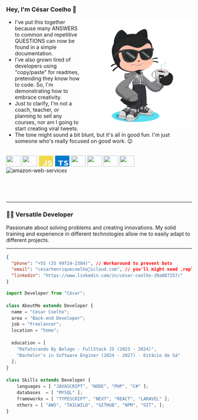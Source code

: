 ### Hey, I'm César Coelho 🚀

<img src="octocat-1705360893933.png" min-width="400px" max-width="300px" width="300px" align="right">

- I've put this together because many ANSWERS to common and repetitive QUESTIONS can now be found in a simple documentation.
- I've also grown tired of developers using "copy/paste" for readmes, pretending they know how to code. So, I'm demonstrating how to embrace creativity.
- Just to clarify, I'm not a coach, teacher, or planning to sell any courses, nor am I going to start creating viral tweets.
- The tone might sound a bit blunt, but it's all in good fun. I'm just someone who's really focused on good work. 😉
<div style="display: inline_block"><br>
  <img align="center" height="30" width="40" src="https://cdn.jsdelivr.net/gh/devicons/devicon/icons/html5/html5-original.svg" />
  <img align="center" height="30" width="40" src="https://cdn.jsdelivr.net/gh/devicons/devicon/icons/css3/css3-original.svg" />
  <img align="center" height="30" width="40" src="https://raw.githubusercontent.com/devicons/devicon/master/icons/javascript/javascript-plain.svg">
  <img align="center" height="30" width="40" src="https://raw.githubusercontent.com/devicons/devicon/master/icons/typescript/typescript-plain.svg">
  <img align="center" height="30" width="40" src="https://cdn.jsdelivr.net/gh/devicons/devicon/icons/nodejs/nodejs-original.svg" />
  <img align="center" height="30" width="40" src="https://cdn.jsdelivr.net/gh/devicons/devicon/icons/react/react-original.svg" />
  <img align="center" height="30" width="40" src="https://cdn.jsdelivr.net/gh/devicons/devicon/icons/php/php-plain.svg" />
  <img align="center" height="30" width="40" src="https://cdn.jsdelivr.net/gh/devicons/devicon/icons/mysql/mysql-original-wordmark.svg" />
  <img align="center" height="30" width="30" src="https://img.icons8.com/color/48/amazon-web-services.png" alt="amazon-web-services"/>

##
  
</div>
          


<br> 
<br> 
<hr>
<h3> 👨‍💻 Versatile Developer </h3> 
Passionate about solving problems and creating innovations. My solid training and experience in different technologies allow me to easily adapt to different projects.
<hr>

          


  ```json
  {
    "phone": "+5️5 (35 9️9724-2304)", // Workaround to prevent bots
    "email": "cesarhenriquecoelho🍻icloud.com", // you'll might need .replace('🍻', '@')
    "linkedin": "https://www.linkedin.com/in/césar-coelho-39a087257/"
  }
  ```

```js
import Developer from "César";

class AboutMe extends Developer {
  name = "César Coelho";
  area = "Back-end Developer";
  job = "Freelancer";
  location = "home";

  education = [
    "Refatorando By Belago - FullStack JS (2023 - 2024)",
    "Bachelor's in Software Enginer (2024 - 2027) - Estácio de Sá"
  ];
}

class Skills extends Developer {
    languages = [ "JAVASCRIPT", "NODE", "PHP", "C#" ];
    databases  = [ "MYSQL" ];
    frameworks = [ "TYPESCRIPT", "NEXT", "REACT", "LARAVEL" ];
    others = [ "AWS", "TAILWILD", "GITHUB", "NPM", "GIT", ];
}

```
